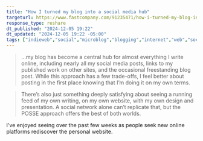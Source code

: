 ```yaml
---
title: "How I turned my blog into a social media hub"
targeturl: https://www.fastcompany.com/91235471/how-i-turned-my-blog-into-a-social-media-hub
response_type: reshare
dt_published: "2024-12-05 19:22"
dt_updated: "2024-12-05 19:22 -05:00"
tags: ["indieweb","social","microblog","blogging","internet","web","socialmedia"]
---
```


> ...my blog has become a central hub for almost everything I write online, including nearly all my social media posts, links to my published work on other sites, and the occasional freestanding blog post. While this approach has a few trade-offs, I feel better about posting in the first place knowing that I’m doing it on my own terms.

> There’s also just something deeply satisfying about seeing a running feed of my own writing, on my own website, with my own design and presentation. A social network alone can’t replicate that, but the POSSE approach offers the best of both worlds.

I've enjoyed seeing over the past few weeks as people seek new online platforms rediscover the personal website. 